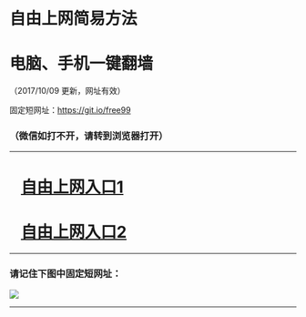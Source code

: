 ﻿# 自由上网简易方法

# 电脑、手机一键翻墙

（2017/10/09 更新，网址有效）

固定短网址：https://git.io/free99

### （微信如打不开，请转到浏览器打开）


***





# &nbsp;&nbsp; <a href="http://ft1579317519.fwq-tz-1001.info/fwqtz01.html?t=10090011046 " target="_blank">自由上网入口1</a>
# &nbsp;&nbsp; <a href="http://ft2083814390.fwq-tz-1002.info/fwqtz02.html?t=100900130020 " target="_blank">自由上网入口2</a>
***

### 请记住下图中固定短网址：

<img src="https://s3-us-west-2.amazonaws.com/fwq-1001/yjfq-20170905okok.png" /> 


***

